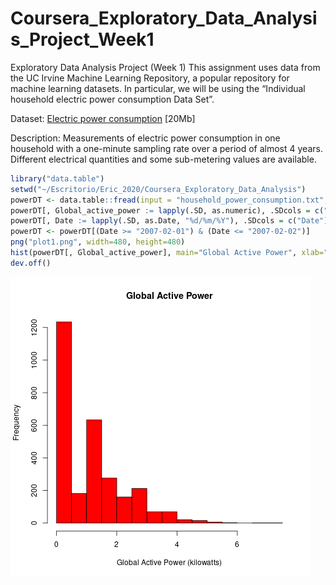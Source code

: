 # Coursera_Exploratory_Data_Analysis_Project_Week1
Exploratory Data Analysis Project (Week 1)
This assignment uses data from the UC Irvine Machine Learning Repository, a popular repository for machine learning datasets. In particular, we will be using the “Individual household electric power consumption Data Set”.


Dataset: 
[Electric power consumption](https://d396qusza40orc.cloudfront.net/exdata%2Fdata%2Fhousehold_power_consumption.zip) [20Mb]


Description: Measurements of electric power consumption in one household with a one-minute sampling rate over a period of almost 4 years. Different electrical quantities and some sub-metering values are available.
```R
library("data.table")
setwd("~/Escritorio/Eric_2020/Coursera_Exploratory_Data_Analysis")
powerDT <- data.table::fread(input = "household_power_consumption.txt", na.strings="?")
powerDT[, Global_active_power := lapply(.SD, as.numeric), .SDcols = c("Global_active_power")]
powerDT[, Date := lapply(.SD, as.Date, "%d/%m/%Y"), .SDcols = c("Date")]
powerDT <- powerDT[(Date >= "2007-02-01") & (Date <= "2007-02-02")]
png("plot1.png", width=480, height=480)
hist(powerDT[, Global_active_power], main="Global Active Power", xlab="Global Active Power (kilowatts)", ylab="Frequency", col="Red")
dev.off()
```
![](https://github.com/ericridderstrom/Coursera_Exploratory_Data_Analysis_Project_Week1/blob/master/plot1.png)
